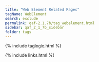 ```yaml
---
title: "Web Element Related Pages"
tagName: WebElement
search: exclude
permalink: qaf-2.1.7b/tag_webelement.html
sidebar: qaf_2_1_7b_sidebar
folder: tags
---
```

{% include taglogic.html %}

{% include links.html %}
